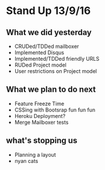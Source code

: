 # Stand Up 13/9/16

## What we did yesterday

- CRUDed/TDDed mailboxer
- Implemented Disqus
- Implemented/TDDed friendly URLS
- RUDed Project model
- User restrictions on Project model

## What we plan to do next

- Feature Freeze Time
- CSSing with Bootsrap fun fun fun
- Heroku Deployment?
- Merge Mailboxer tests

## what's stopping us

- Planning a layout
- nyan cats
